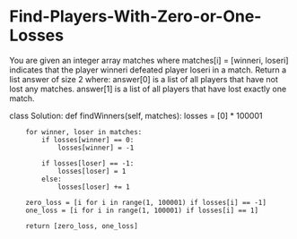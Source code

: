 # Find-Players-With-Zero-or-One-Losses
You are given an integer array matches where matches[i] = [winneri, loseri] indicates that the player winneri defeated player loseri in a match.  Return a list answer of size 2 where:  answer[0] is a list of all players that have not lost any matches. answer[1] is a list of all players that have lost exactly one match.

class Solution:
    def findWinners(self, matches):
        losses = [0] * 100001

        for winner, loser in matches:
            if losses[winner] == 0:
                losses[winner] = -1

            if losses[loser] == -1:
                losses[loser] = 1
            else:
                losses[loser] += 1

        zero_loss = [i for i in range(1, 100001) if losses[i] == -1]
        one_loss = [i for i in range(1, 100001) if losses[i] == 1]

        return [zero_loss, one_loss]  
